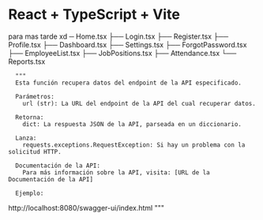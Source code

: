 # React + TypeScript + Vite


para mas tarde xd 
─ Home.tsx
      ├── Login.tsx
      ├── Register.tsx
      ├── Profile.tsx
      ├── Dashboard.tsx
      ├── Settings.tsx
      ├── ForgotPassword.tsx
      ├── EmployeeList.tsx
      ├── JobPositions.tsx
      ├── Attendance.tsx
      └── Reports.tsx

      """
      Esta función recupera datos del endpoint de la API especificado.

      Parámetros:
        url (str): La URL del endpoint de la API del cual recuperar datos.

      Retorna:
        dict: La respuesta JSON de la API, parseada en un diccionario.

      Lanza:
        requests.exceptions.RequestException: Si hay un problema con la solicitud HTTP.

      Documentación de la API:
        Para más información sobre la API, visita: [URL de la Documentación de la API]

      Ejemplo:

http://localhost:8080/swagger-ui/index.html
      """

